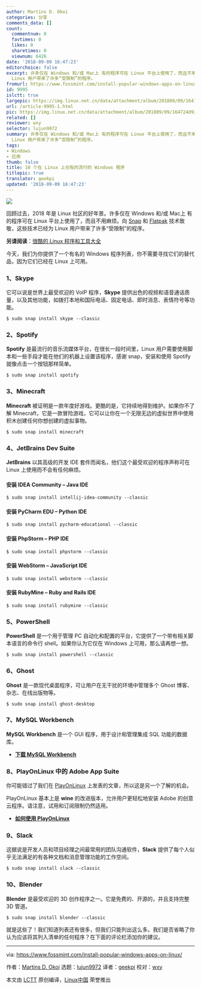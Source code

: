 ```yaml
---
author: Martins D. Okoi
categories: 分享
comments_data: []
count:
  commentnum: 0
  favtimes: 0
  likes: 0
  sharetimes: 0
  viewnum: 6426
date: '2018-09-09 16:47:23'
editorchoice: false
excerpt: 许多仅在 Windows 和/或 Mac上 有的程序可在 Linux 平台上使用了，而且不用麻烦。向 Snap 和 Flatpak 技术致敬，这些技术已经为
  Linux 用户带来了许多“受限制”的程序。
fromurl: https://www.fossmint.com/install-popular-windows-apps-on-linux/
id: 9995
islctt: true
largepic: https://img.linux.net.cn/data/attachment/album/201809/09/164724d9zpfsxq5pep01f2.png
url: /article-9995-1.html
pic: https://img.linux.net.cn/data/attachment/album/201809/09/164724d9zpfsxq5pep01f2.png.thumb.jpg
related: []
reviewer: wxy
selector: lujun9972
summary: 许多仅在 Windows 和/或 Mac上 有的程序可在 Linux 平台上使用了，而且不用麻烦。向 Snap 和 Flatpak 技术致敬，这些技术已经为
  Linux 用户带来了许多“受限制”的程序。
tags:
- Windows
- 应用
thumb: false
title: 10 个在 Linux 上也有的流行的 Windows 程序
titlepic: true
translator: geekpi
updated: '2018-09-09 16:47:23'
---
```


![](/data/attachment/album/201809/09/164724d9zpfsxq5pep01f2.png)


回顾过去，2018 年是 Linux 社区的好年景。许多仅在 Windows 和/或 Mac上 有的程序可在 Linux 平台上使用了，而且不用麻烦。向 [Snap](https://www.fossmint.com/what-are-ubuntu-snaps-and-how-are-they-important/) 和 [Flatpak](https://www.fossmint.com/install-flatpak-in-linux/) 技术致敬，这些技术已经为 Linux 用户带来了许多“受限制”的程序。


**另请阅读**：[很酷的 Linux 程序和工具大全](https://www.fossmint.com/awesome-linux-software/)


今天，我们为你提供了一个有名的 Windows 程序列表，你不需要寻找它们的替代品，因为它们已经在 Linux 上可用。


### 1、Skype


它可以说是世界上最受欢迎的 VoIP 程序，**Skype** 提供出色的视频和语音通话质量，以及其他功能，如拨打本地和国际电话、固定电话、即时消息、表情符号等功能。



```
$ sudo snap install skype --classic
```

### 2、Spotify


**Spotify** 是最流行的音乐流媒体平台，在很长一段时间里，Linux 用户需要使用脚本和一些手段才能在他们的机器上设置该程序，感谢 snap，安装和使用 Spotify 就像点击一个按钮那样简单。



```
$ sudo snap install spotify
```

### 3、Minecraft


**Minecraft** 被证明是一款年度好游戏。更酷的是，它持续地得到维护。如果你不了解 Minecraft，它是一款冒险游戏，它可以让你在一个无限无边的虚拟世界中使用积木创建任何你想创建的虚拟事物。



```
$ sudo snap install minecraft
```

### 4、JetBrains Dev Suite


**JetBrains** 以其高级的开发 IDE 套件而闻名，他们这个最受欢迎的程序声称可在 Linux 上使用而不会有任何麻烦。


#### 安装 IDEA Community – Java IDE



```
$ sudo snap install intellij-idea-community --classic
```

#### 安装 PyCharm EDU – Python IDE



```
$ sudo snap install pycharm-educational --classic
```

#### 安装 PhpStorm – PHP IDE



```
$ sudo snap install phpstorm --classic
```

#### 安装 WebStorm – JavaScript IDE



```
$ sudo snap install webstorm --classic
```

#### 安装 RubyMine – Ruby and Rails IDE



```
$ sudo snap install rubymine --classic
```

### 5、PowerShell


**PowerShell** 是一个用于管理 PC 自动化和配置的平台，它提供了一个带有相关脚本语言的命令行 shell。如果你认为它仅在 Windows 上可用，那么请再想一想。



```
$ sudo snap install powershell --classic
```

### 6、Ghost


**Ghost** 是一款现代桌面程序，可让用户在无干扰的环境中管理多个 Ghost 博客、杂志、在线出版物等。



```
$ sudo snap install ghost-desktop
```

### 7、MySQL Workbench


**MySQL Workbench** 是一个 GUI 程序，用于设计和管理集成 SQL 功能的数据库。


* [**下载 MySQL Workbench**](https://dev.mysql.com/downloads/workbench/)


### 8、PlayOnLinux 中的 Adobe App Suite


你可能错过了我们在 [PlayOnLinux](https://www.fossmint.com/playonlinux-another-open-source-solution-for-linux-game-lovers/) 上发表的文章，所以这是另一个了解的机会。


PlayOnLinux 基本上是 **wine** 的改进版本，允许用户更轻松地安装 Adobe 的创意云程序。请注意，试用和订阅限制仍然适用。


* [**如何使用 PlayOnLinux**](https://www.fossmint.com/adobe-creative-cloud-install-adobe-apps-on-linux/)


### 9、Slack


这据说是开发人员和项目经理之间最常用的团队沟通软件，**Slack** 提供了每个人似乎无法满足的有各种文档和消息管理功能的工作空间。



```
$ sudo snap install slack --classic
```

### 10、Blender


**Blender** 是最受欢迎的 3D 创作程序之一。它是免费的、开源的，并且支持完整 3D 管道。



```
$ sudo snap install blender --classic
```

就是这些了！我们知道列表还有很多，但我们只能列出这么多。我们是否省略了你认为应该将其列入清单的任何程序？在下面的评论栏添加你的建议。




---


via: <https://www.fossmint.com/install-popular-windows-apps-on-linux/>


作者：[Martins D. Okoi](https://www.fossmint.com/author/dillivine/) 选题：[lujun9972](https://github.com/lujun9972) 译者：[geekpi](https://github.com/geekpi) 校对：[wxy](https://github.com/wxy)


本文由 [LCTT](https://github.com/LCTT/TranslateProject) 原创编译，[Linux中国](https://linux.cn/) 荣誉推出